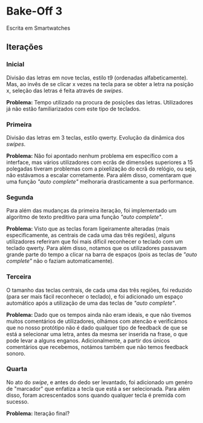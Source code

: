 # Bake-Off 3
Escrita em Smartwatches

## Iterações
### Inicial 
Divisão das letras em nove teclas, estilo t9 (ordenadas alfabeticamente). Mas, ao invês de se clicar x vezes na tecla para se obter a letra na posição x, seleção das letras é feita através de *swipes*.

**Problema:** Tempo utilizado na procura de posições das letras. Utilizadores já não estão familiarizados com este tipo de teclados.

### Primeira
Divisão das letras em 3 teclas, estilo qwerty. Evolução da dinâmica dos *swipes*.

**Problema:** Não foi apontado nenhum problema em específico com a interface, mas vários utilizadores com ecrãs de dimensões superiores a 15 polegadas tiveram problemas com a pixelização do ecrã do relógio, ou seja, não estávamos a escalar corretamente. Para além disso, comentaram que uma função *"auto complete"* melhoraria drasticamente a sua performance.

### Segunda
Para além das mudanças da primeira iteração, foi implementado um algoritmo de texto preditivo para uma função *"auto complete"*.

**Problema:** Visto que as teclas foram ligeiramente alteradas (mais especificamente, as centrais de cada uma das três regiões), alguns utilizadores referiram que foi mais díficil reconhecer o teclado com um teclado qwerty. Para além disso, notamos que os utilizadores passavam grande parte do tempo a clicar na barra de espaços (pois as teclas de *"auto complete"* não o faziam automaticamente).

### Terceira
O tamanho das teclas centrais, de cada uma das três regiões, foi reduzido (para ser mais fácil reconhecer o teclado), e foi adicionado um espaço automático após a utilização de uma das teclas de *"auto complete"*.

**Problema:** Dado que os tempos ainda não eram ideais, e que não tivemos muitos comentários de utilizadores, olhámos com atencão e verificámos que no nosso protótipo não é dado qualquer tipo de feedback de que se está a selecionar uma letra, antes da mesma ser inserida na frase, o que pode levar a alguns enganos. Adicionalmente, a partir dos únicos comentários que recebemos, notámos também que não temos feedback sonoro.

### Quarta
No ato do *swipe*, e antes do dedo ser levantado, foi adicionado um genéro de "marcador" que enfatiza a tecla que está a ser selecionada. Para além disso, foram acrescentados sons quando qualquer tecla é premida com sucesso.

**Problema:** Iteração final?
